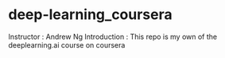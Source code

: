 # deep-learning_coursera
Instructor : Andrew Ng
Introduction :
This repo is my own of the deeplearning.ai course on coursera
